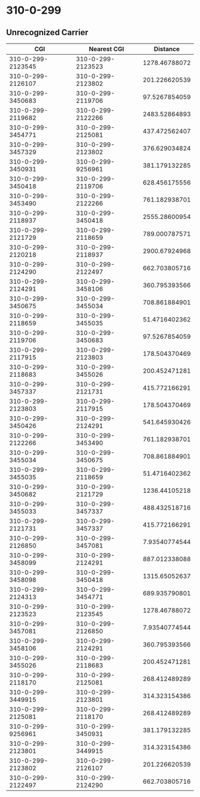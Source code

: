 # 310-0-299
## Unrecognized Carrier


| CGI | Nearest CGI | Distance |
|-----|-------------|----------|
| 310-0-299-2123545 | 310-0-299-2123523 | 1278.46788072 |
| 310-0-299-2126107 | 310-0-299-2123802 | 201.226620539 |
| 310-0-299-3450683 | 310-0-299-2119706 | 97.5267854059 |
| 310-0-299-2119682 | 310-0-299-2122266 | 2483.52864893 |
| 310-0-299-3454771 | 310-0-299-2125081 | 437.472562407 |
| 310-0-299-3457329 | 310-0-299-2123802 | 376.629034824 |
| 310-0-299-3450931 | 310-0-299-9256961 | 381.179132285 |
| 310-0-299-3450418 | 310-0-299-2119706 | 628.456175556 |
| 310-0-299-3453490 | 310-0-299-2122266 | 761.182938701 |
| 310-0-299-2118937 | 310-0-299-3450418 | 2555.28600954 |
| 310-0-299-2121729 | 310-0-299-2118659 | 789.000787571 |
| 310-0-299-2120218 | 310-0-299-2118937 | 2900.67924968 |
| 310-0-299-2124290 | 310-0-299-2122497 | 662.703805716 |
| 310-0-299-2124291 | 310-0-299-3458106 | 360.795393566 |
| 310-0-299-3450675 | 310-0-299-3455034 | 708.861884901 |
| 310-0-299-2118659 | 310-0-299-3455035 | 51.4716402362 |
| 310-0-299-2119706 | 310-0-299-3450683 | 97.5267854059 |
| 310-0-299-2117915 | 310-0-299-2123803 | 178.504370469 |
| 310-0-299-2118683 | 310-0-299-3455026 | 200.452471281 |
| 310-0-299-3457337 | 310-0-299-2121731 | 415.772166291 |
| 310-0-299-2123803 | 310-0-299-2117915 | 178.504370469 |
| 310-0-299-3450426 | 310-0-299-2124291 | 541.645930426 |
| 310-0-299-2122266 | 310-0-299-3453490 | 761.182938701 |
| 310-0-299-3455034 | 310-0-299-3450675 | 708.861884901 |
| 310-0-299-3455035 | 310-0-299-2118659 | 51.4716402362 |
| 310-0-299-3450682 | 310-0-299-2121729 | 1236.44105218 |
| 310-0-299-3455033 | 310-0-299-3457337 | 488.432518716 |
| 310-0-299-2121731 | 310-0-299-3457337 | 415.772166291 |
| 310-0-299-2126850 | 310-0-299-3457081 | 7.93540774544 |
| 310-0-299-3458099 | 310-0-299-2124291 | 887.012338088 |
| 310-0-299-3458098 | 310-0-299-3450418 | 1315.65052637 |
| 310-0-299-2124313 | 310-0-299-3454771 | 689.935790801 |
| 310-0-299-2123523 | 310-0-299-2123545 | 1278.46788072 |
| 310-0-299-3457081 | 310-0-299-2126850 | 7.93540774544 |
| 310-0-299-3458106 | 310-0-299-2124291 | 360.795393566 |
| 310-0-299-3455026 | 310-0-299-2118683 | 200.452471281 |
| 310-0-299-2118170 | 310-0-299-2125081 | 268.412489289 |
| 310-0-299-3449915 | 310-0-299-2123801 | 314.323154386 |
| 310-0-299-2125081 | 310-0-299-2118170 | 268.412489289 |
| 310-0-299-9256961 | 310-0-299-3450931 | 381.179132285 |
| 310-0-299-2123801 | 310-0-299-3449915 | 314.323154386 |
| 310-0-299-2123802 | 310-0-299-2126107 | 201.226620539 |
| 310-0-299-2122497 | 310-0-299-2124290 | 662.703805716 |
